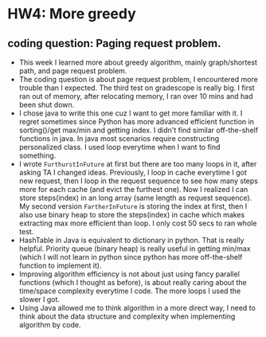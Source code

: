 # HW4: More greedy
## coding question: Paging request problem.
 - This week I learned more about greedy algorithm, mainly graph/shortest path, and page request problem.
 - The coding question is about page request problem, I encountered more trouble than I expected. The third test on gradescope is really big. I first ran out of memory, after relocating memory, I ran over 10 mins and had been shut down. 
 - I chose java to write this one cuz I want to get more familiar with it. I regret sometimes since Python has more advanced efficient function in sorting()/get max/min
  and getting index. I didn't find similar off-the-shelf functions in java. In java most scenarios require constructing personalized class. I used loop everytime when I
  want to find something.
- I wrote `FurthurstInFuture` at first but there are too many loops in it, after asking TA I changed ideas. Previously, I loop in cache everytime I got new request, then 
 I loop in the request sequence to see how many steps more for each cache (and evict the furthest one). Now I realized I can store steps(index) in an long array (same length as request sequence).
 My second version `FartherInFuture` is storing the index at first, then I also use binary heap to store the steps(index) in cache which makes extracting max more efficient than loop. I only cost 50 secs to ran whole test.
 - HashTable in Java is equivalent to dictionary in python. That is really helpful. Priority queue (binary heap) is really useful in getting min/max (which I will not
   learn in python since python has more off-the-shelf function to implement it).
 - Improving algorithm efficiency is not about just using fancy parallel functions (which I thought as before), is about really caring about the time/space complexity everytime
  I code. The more loops I used the slower I got.
 - Using Java allowed me to think algorithm in a more direct way, I need to think about the data structure and complexity when implementing algorithm by code.
